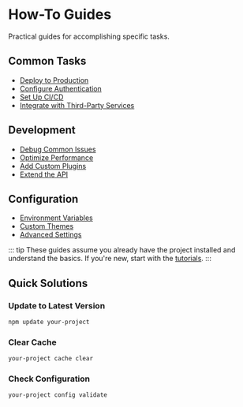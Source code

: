 # How-To Guides

Practical guides for accomplishing specific tasks.

## Common Tasks

- [Deploy to Production](/how-to/deploy-production)
- [Configure Authentication](/how-to/configure-auth)
- [Set Up CI/CD](/how-to/setup-ci-cd)
- [Integrate with Third-Party Services](/how-to/integrate-services)

## Development

- [Debug Common Issues](/how-to/debug-issues)
- [Optimize Performance](/how-to/optimize-performance)
- [Add Custom Plugins](/how-to/add-plugins)
- [Extend the API](/how-to/extend-api)

## Configuration

- [Environment Variables](/how-to/env-variables)
- [Custom Themes](/how-to/custom-themes)
- [Advanced Settings](/how-to/advanced-settings)

::: tip
These guides assume you already have the project installed and understand the basics. If you're new, start with the [tutorials](/tutorials/getting-started).
:::

## Quick Solutions

### Update to Latest Version
```bash
npm update your-project
```

### Clear Cache
```bash
your-project cache clear
```

### Check Configuration
```bash
your-project config validate
```